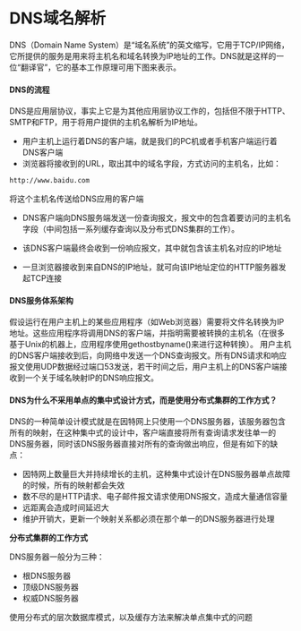# DNS域名解析


DNS（Domain Name System）是“域名系统”的英文缩写，它用于TCP/IP网络，它所提供的服务是用来将主机名和域名转换为IP地址的工作。DNS就是这样的一位“翻译官”，它的基本工作原理可用下图来表示。

#### DNS的流程

DNS是应用层协议，事实上它是为其他应用层协议工作的，包括但不限于HTTP、SMTP和FTP，用于将用户提供的主机名解析为IP地址。


- 用户主机上运行着DNS的客户端，就是我们的PC机或者手机客户端运行着DNS客户端
- 浏览器将接收到的URL，取出其中的域名字段，方式访问的主机名，比如：

```sh
http://www.baidu.com
```
将这个主机名传送给DNS应用的客户端

- DNS客户端向DNS服务端发送一份查询报文，报文中的包含着要访问的主机名字段（中间包括一系列缓存查询以及分布式DNS集群的工作）。

- 该DNS客户端最终会收到一份响应报文，其中就包含该主机名对应的IP地址

- 一旦浏览器接收到来自DNS的IP地址，就可向该IP地址定位的HTTP服务器发起TCP连接

#### DNS服务体系架构

假设运行在用户主机上的某些应用程序（如Web浏览器）需要将文件名转换为IP地址。这些应用程序将调用DNS的客户端，并指明需要被转换的主机名（在很多基于Unix的机器上，应用程序使用gethostbyname()来进行这种转换）。 用户主机的DNS客户端接收到后，向网络中发送一个DNS查询报文。所有DNS请求和响应报文使用UDP数据经过端口53发送，若干时间之后，用户主机上的DNS客户端接收到一个关于域名映射IP的DNS响应报文。


#### DNS为什么不采用单点的集中式设计方式，而是使用分布式集群的工作方式？

DNS的一种简单设计模式就是在因特网上只使用一个DNS服务器，该服务器包含所有的映射，在这种集中式的设计中，客户端直接将所有查询请求发往单一的DNS服务器，同时该DNS服务器直接对所有的查询做出响应，但是有如下的缺点：

- 因特网上数量巨大并持续增长的主机，这种集中式设计在DNS服务器单点故障的时候，所有的映射都会失效
- 数不尽的是HTTP请求、电子邮件报文请求使用DNS报文，造成大量通信容量
- 远距离会造成时间延迟大
- 维护开销大，更新一个映射关系都必须在那个单一的DNS服务器进行处理

**分布式集群的工作方式**

DNS服务器一般分为三种：

- 根DNS服务器
- 顶级DNS服务器
- 权威DNS服务器

使用分布式的层次数据库模式，以及缓存方法来解决单点集中式的问题
